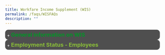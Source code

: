 ```yaml
---
title: Workfare Income Supplement (WIS)
permalink: /faqs/WISFAQs
description: ""
---
```

<details>
	<summary><font color="#009427" size="+1.5"><b>General Information on WIS</b></font></summary>
	<details>
		<summary><font color="#FFF"><b>Q1. What is the Workfare Income Supplement scheme?</b></font></summary>
The Workfare Income Supplement (WIS) scheme was introduced in 2007 as a permanent feature of Singapore's social security system. The support is targeted at older, lower wage Singaporean workers whose earnings are in the bottom 20% of the working population, with support also available for those earning slightly more. Eligible workers will receive support via cash and CPF top-ups to supplement their income and retirement savings.<br><br></details>
	<details>
		<summary><font color="#FFF"><b>Q1. What is the Workfare Income Supplement scheme?</b></font></summary>
"><b>Q2. Am I eligible for the Workfare Income Supplement scheme?</b></font></summary>
You will be eligible for the Workfare Income Supplement (WIS) scheme if you:
<ul>
	<li style="font-size:17px">are a Singapore Citizen;</li>
	<li style="font-size:17px">are 35<sup>1</sup> years old or older on 31 December of the Work Year (WY);</li>
	<li style="font-size:17px">earn not more than $2,300<sup>2</sup> (previously $2,000) for the month worked and in the past 12 months<sup>3</sup> (average monthly income) as an employee; or have an average monthly income of not more than $2,300 (previously $2,000) as a Self-Employed Person (SEP);</li>
	</ul>
If you are an SEP, you are also required to declare your Net Trade Income (NTI) and make your MediSave contributions to be eligible for WIS.<br><br>
However, you will not be eligible for WIS if you:
		<ul>
	<li style="font-size:17px">live in a property with an annual value<sup>4</sup> of more than $13,000 assessed as at 31 December of the previous year;</li>
	<li style="font-size:17px">own two or more properties; or</li>
	<li style="font-size:17px">if you are married,</li>
<ul style="list-style-type:circle;">
	<li style="font-size:17px">you and your spouse together own two or more properties; or</li>
	<li style="font-size:17px">the assessable income of your spouse exceeds $70,000 for the previous Year of Assessment.</li>
</ul>
	</ul>
		Click <a href="https://www.workfare.gov.sg/app/Home/Index?returnUrl=/Payments/Statement">here</a> to find out your WIS eligibility status.<br><br>
<sup>1</sup> Persons with disabilities younger than 35 who meet the WIS eligibility criteria will receive an annual WIS payout of up to $1,700<br><br>
<sup>2</sup> Includes basic salary and extra wages such as overtime pay, commissions and bonuses<br><br>
<sup>3</sup> Defined as income earned in the past 12-month period ÷ Total number of months worked in the past 12-month period<br><br>
<sup>4</sup> Annual value is the estimated gross annual rent of the property if it were to be rented out, excluding furniture, furnishings and maintenance fees. It is determined based on estimated market rentals of similar or comparable properties	<br><br>
</details>
	<details><summary>
		<font color="#FFF"><b>Q3. How can I check the amount of Workfare Income Supplement payout that I will receive?</b></font></summary>
We will notify you of the Workfare Income Supplement (WIS) payout amount by letters and/or SMS messages a few days before the payment date.<br><br>
You can retrieve a copy of your notification by logging in to the Workfare portal with your Singpass.<br><br>
If you are receiving letter notifications, you can receive earlier notifications via SMS by updating your Singpass-registered mobile number at "<a href="https://www.workfare.gov.sg/App/Home/Index?returnUrl=/people/notificationmode">View/Update My Notification Mode</a>".<br><br>
		You may also use the <a href="https://www.workfare.gov.sg/Pages/Calculator.aspx">WIS calculator</a> to estimate the amount of WIS payout you are entitled to. 
<br><br></details>
	
	
</details>
<details><summary><font color="#8abf37" size="+1.5"><b>Employment Status - Employees</b></font></summary><details>
		<summary><font color="#FFF"><b>Q1. My employer does not pay my CPF. What can I do to qualify for Workfare Income Supplement (WIS)?</b></font></summary>
Under the CPF Act, employers must contribute CPF if their employees earn more than $50 a month, regardless of whether the employee is employed on a permanent, part-time, contract or casual basis.<br><br>
If your employer is not contributing CPF on your behalf, you can lodge a report on non/underpayment of CPF contributions online. Please log in to <a href="https://www.cpf.gov.sg/eSvc/Web/Services/MyRequest/MyRequestLanding">my cpf Online Services</a> with your Singpass, then select My Requests &gt; Other CPF Matters &gt; Report on non-payment or underpayment of CPF contributions.<br><br>
Alternatively, you can also lodge a report by calling the WorkRight Hotline at 1800-221-9922 or emailing to <a href="workright@mom.gov.sg">workright@mom.gov.sg</a>. Your identity will be kept confidential. <br><br></details></details>

<style>
details>summary {
  list-style-type: none;
  outline: none;
  cursor: pointer;
  border: 1px solid #4F4F4F;
	background: #4F4F4F;
  padding: 5px;
  border-radius: 10px;
}

details>summary::-webkit-details-marker {
  display: none;
}

details>summary::before {
  content: '+ ' ;
	color: white;
}

details[open]>summary::before {
  content: '- ';
}

details[open]>summary {
  margin-bottom: 0.5rem;
}
a:link {
  color: green;
  background-color: transparent;
  text-decoration: none;
}

a:visited {
  color: pink;
  background-color: transparent;
  text-decoration: none;
}

a:hover {
  color: red;
  background-color: transparent;
  text-decoration: underline;
}

a:active {
  color: yellow;
  background-color: transparent;
  text-decoration: underline;
}
</style>